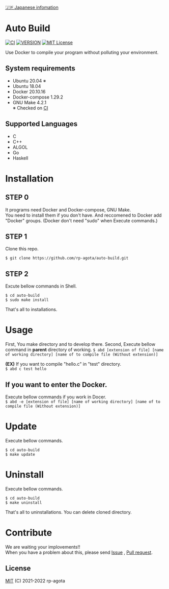 [:jp: Japanese infomation](https://github.com/rp-agota/auto-build/blob/master/readme-JP.md)
# Auto Build  
[![CI](https://github.com/rp-agota/auto-build/actions/workflows/check.yml/badge.svg)](https://github.com/rp-agota/auto-build/actions/workflows/check.yml)
[![VERSION](https://img.shields.io/github/v/release/rp-agota/auto-build?label=Release)](https://github.com/rp-agota/auto-build/releases)
[![MIT License](https://img.shields.io/github/license/rp-agota/auto-build?label=License)](https://github.com/rp-agota/auto-build/blob/master/LICENCE)  
  
Use Docker to compile your program without polluting your environment.
  
## System requirements 
- Ubuntu 20.04 ※
- Ubuntu 18.04  
- Docker 20.10.16
- Docker-compose 1.29.2
- GNU Make 4.2.1  
※ Checked on [CI](https://github.com/rp-agota/auto-build/actions/workflows/check.yml)
  
## Supported Languages  
- C
- C++
- ALGOL
- Go
- Haskell  

# Installation
## STEP 0
It programs need Docker and Docker-compose, GNU Make.  
You need to install them if you don't have.
And reccomened to Docker add "Docker" groups. (Docker don't need "sudo" when Execute commands.)

## STEP 1
Clone this repo.    
```
$ git clone https://github.com/rp-agota/auto-build.git
```  

## STEP 2
Excute bellow commands in Shell.
```
$ cd auto-build
$ sudo make install
```
That's all to installations.

# Usage
First, You make directory and to develop there.
Second, Execute bellow command in **parent** directory of working.
```$ abd [extension of file] [name of working directory] [name of to compile file (Without extension)]```  

**(EX)**
If you want to compile "hello.c" in "test" directory.  
`$ abd c test hello`  

## If you want to enter the Docker.  
Execute bellow commands if you work in Docer.  
```$ abd -e [extension of file] [name of working directory] [name of to compile file (Without extension)]```    

# Update  
Execute bellow commands.
```
$ cd auto-build
$ make update
```

# Uninstall
Execute bellow commands.
```
$ cd auto-build
$ make uninstall
```
That's all to uninstallations. You can delete cloned directory.

# Contribute
We are waiting your implovements!!  
When you have a problem about this, please send [Issue](https://github.com/rp-agota/auto-build/issues) , [Pull request](https://github.com/rp-agota/auto-build/pulls).

## License
[MIT](https://github.com/rp-agota/auto-build/blob/master/LICENCE) (C) 2021-2022 rp-agota

